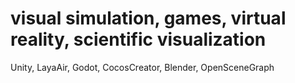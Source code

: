 # visual simulation, games, virtual reality, scientific visualization
Unity, LayaAir, Godot, CocosCreator, Blender, OpenSceneGraph
